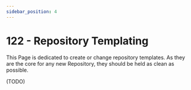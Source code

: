```yaml
---
sidebar_position: 4
---
```

# 122 - Repository Templating

This Page is dedicated to create or change repository templates.
As they are the core for any new Repository, they should be held as clean as possible.

(TODO)